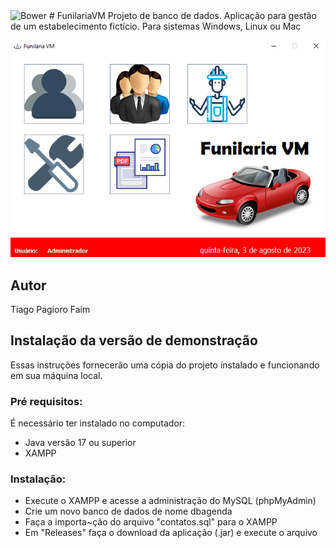 <img alt="Bower" src="https://img.shields.io/bower/l/MI">
# FunilariaVM
Projeto de banco de dados. Aplicação para gestão de um estabelecimento fictício.  Para sistemas Windows, Linux ou Mac

![Print da Tela](https://github.com/tiagopagioro/FunilariaVM/blob/main/src/img/image.png)

## Autor
Tiago Pagioro Faim

## Instalação da versão de demonstração
Essas instruções fornecerão uma cópia do projeto instalado e funcionando em sua máquina local.
### Pré requisitos:
É necessário ter instalado no computador:
* Java versão 17 ou superior
* XAMPP
### Instalação:
* Execute o XAMPP e acesse a administração do MySQL (phpMyAdmin)
* Crie um novo banco de dados de nome dbagenda
* Faça a importa~ção do arquivo "contatos.sql" para o XAMPP
* Em "Releases" faça o download da aplicação (.jar) e execute o arquivo
